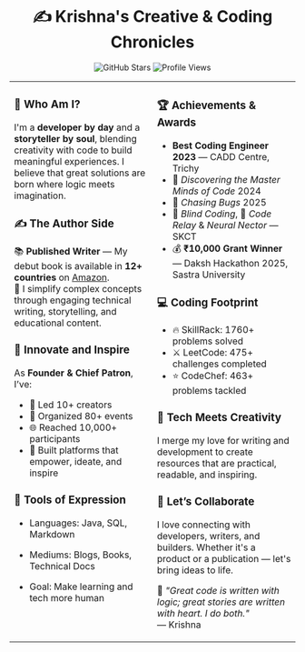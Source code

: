 <h1 align="center"> ✍️ Krishna's Creative & Coding Chronicles</h1> 

<p align="center">

  <!-- Stars -->
  <img src="https://img.shields.io/github/stars/Krishna18062005?label=Stars&style=for-the-badge&color=yellow" alt="GitHub Stars" />
  
  <!-- Visitor Count -->
  <img src="https://komarev.com/ghpvc/?username=Krishna18062005&label=Visitors&color=ff69b4&style=for-the-badge" alt="Profile Views" />

</p>


 
<table>
  <tr>
    <td width="50%" valign="top">

### 🧠 Who Am I?

I'm a **developer by day** and a **storyteller by soul**, blending creativity with code to build meaningful experiences. I believe that great solutions are born where logic meets imagination.

### ✍️ The Author Side

📚 **Published Writer** — My debut book is available in **12+ countries** on [Amazon](https://www.amazon.com/).  
📝 I simplify complex concepts through engaging technical writing, storytelling, and educational content.

### 🌱 Innovate and Inspire

As **Founder & Chief Patron**, I’ve:

- 👥 Led 10+ creators  
- 🎉 Organized 80+ events  
- 🌐 Reached 10,000+ participants  
- 🧠 Built platforms that empower, ideate, and inspire  


### 🧩 Tools of Expression

- Languages: Java, SQL, Markdown  
- Mediums: Blogs, Books, Technical Docs  
- Goal: Make learning and tech more human

    </td>

    
     <td width="50%" valign="top">

### 🏆 Achievements & Awards

- **Best Coding Engineer 2023** — CADD Centre, Trichy  
- 🥇 *Discovering the Master Minds of Code* 2024  
- 🥇 *Chasing Bugs* 2025  
- 🥈 *Blind Coding*, 🥉 *Code Relay* & *Neural Nector* — SKCT  
- 💰 **₹10,000 Grant Winner** — Daksh Hackathon 2025, Sastra University  

### 💻 Coding Footprint

- 🔥 SkillRack: 1760+ problems solved  
- ⚔️ LeetCode: 475+ challenges completed  
- ⭐ CodeChef: 463+ problems tackled  


### 📘 Tech Meets Creativity

I merge my love for writing and development to create resources that are practical, readable, and inspiring.

### 🤝 Let’s Collaborate

I love connecting with developers, writers, and builders. Whether it's a product or a publication — let's bring ideas to life.


📌 *"Great code is written with logic; great stories are written with heart. I do both."*  
                                                                                      — Krishna

</td>
  </tr>
  
    
</table>
